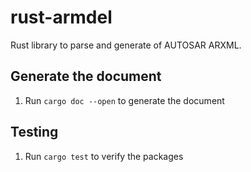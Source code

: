 # rust-armdel

Rust library to  parse and generate of AUTOSAR ARXML.

## Generate the document
1. Run `cargo doc --open` to generate the document

## Testing
1. Run `cargo test` to verify the packages